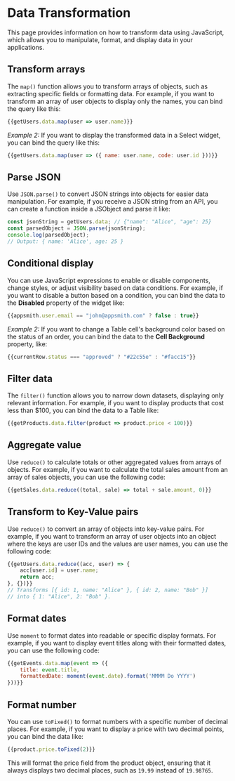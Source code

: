 # Data Transformation

This page provides information on how to transform data using JavaScript, which allows you to manipulate, format, and display data in your applications.

## Transform arrays

The `map()` function allows you to transform arrays of objects, such as extracting specific fields or formatting data. For example, if you want to transform an array of user objects to display only the names, you can bind the query like this:


```js
{{getUsers.data.map(user => user.name)}}
```

*Example 2:* If you want to display the transformed data in a Select widget, you can bind the query like this:


```js
{{getUsers.data.map(user => ({ name: user.name, code: user.id }))}}
```


## Parse JSON

Use `JSON.parse()` to convert JSON strings into objects for easier data manipulation. For example, if you receive a JSON string from an API, you can create a function inside a JSObject and parse it like:

```js
const jsonString = getUsers.data; // {"name": "Alice", "age": 25}
const parsedObject = JSON.parse(jsonString);
console.log(parsedObject);
// Output: { name: 'Alice', age: 25 }
```


## Conditional display


You can use JavaScript expressions to enable or disable components, change styles, or adjust visibility based on data conditions. For example, if you want to disable a button based on a condition, you can bind the data to the **Disabled** property of the widget like:

```js
{{appsmith.user.email == "john@appsmith.com" ? false : true}}
```

*Example 2:* If you want to change a Table cell's background color based on the status of an order, you can bind the data to the **Cell Background** property, like:

```js
{{currentRow.status === "approved" ? "#22c55e" : "#facc15"}}
```


## Filter data 

The `filter()` function allows you to narrow down datasets, displaying only relevant information. For example, if you want to display products that cost less than $100, you can bind the data to a Table like:

```js
{{getProducts.data.filter(product => product.price < 100)}}
```


## Aggregate value


Use `reduce()` to calculate totals or other aggregated values from arrays of objects. For example, if you want to calculate the total sales amount from an array of sales objects, you can use the following code:

```js
{{getSales.data.reduce((total, sale) => total + sale.amount, 0)}}
```




## Transform to Key-Value pairs

Use `reduce()` to convert an array of objects into key-value pairs. For example, if you want to transform an array of user objects into an object where the keys are user IDs and the values are user names, you can use the following code:

```js
{{getUsers.data.reduce((acc, user) => {
    acc[user.id] = user.name;
    return acc;
}, {})}}
// Transforms [{ id: 1, name: "Alice" }, { id: 2, name: "Bob" }]
// into { 1: "Alice", 2: "Bob" }.
```



## Format dates 

Use `moment` to format dates into readable or specific display formats. For example, if you want to display event titles along with their formatted dates, you can use the following code:



```js
{{getEvents.data.map(event => ({
    title: event.title,
    formattedDate: moment(event.date).format('MMMM Do YYYY')
}))}}
```

## Format number 

You can use `toFixed()` to format numbers with a specific number of decimal places. For example, if you want to display a price with two decimal points, you can bind the data like:

```js
{{product.price.toFixed(2)}}
```

This will format the price field from the product object, ensuring that it always displays two decimal places, such as `19.99` instead of `19.98765`.
